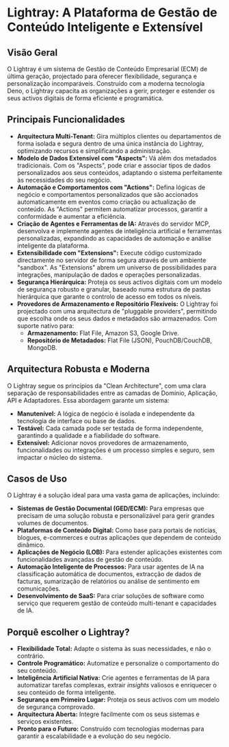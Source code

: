 # Lightray: A Plataforma de Gestão de Conteúdo Inteligente e Extensível

## Visão Geral

O Lightray é um sistema de Gestão de Conteúdo Empresarial (ECM) de última geração, projectado para oferecer flexibilidade, segurança e personalização incomparáveis. Construído com a moderna tecnologia Deno, o Lightray capacita as organizações a gerir, proteger e estender os seus activos digitais de forma eficiente e programática.

## Principais Funcionalidades

* **Arquitectura Multi-Tenant:** Gira múltiplos clientes ou departamentos de forma isolada e segura dentro de uma única instância do Lightray, optimizando recursos e simplificando a administração.
* **Modelo de Dados Extensível com "Aspects":** Vá além dos metadados tradicionais. Com os "Aspects", pode criar e associar tipos de dados personalizados aos seus conteúdos, adaptando o sistema perfeitamente às necessidades do seu negócio.
* **Automação e Comportamentos com "Actions":** Defina lógicas de negócio e comportamentos personalizados que são accionados automaticamente em eventos como criação ou actualização de conteúdo. As "Actions" permitem automatizar processos, garantir a conformidade e aumentar a eficiência.
* **Criação de Agentes e Ferramentas de IA:** Através do servidor MCP, desenvolva e implemente agentes de inteligência artificial e ferramentas personalizadas, expandindo as capacidades de automação e análise inteligente da plataforma.
* **Extensibilidade com "Extensions":** Execute código customizado directamente no servidor de forma segura através de um ambiente "sandbox". As "Extensions" abrem um universo de possibilidades para integrações, manipulação de dados e operações personalizadas.
* **Segurança Hierárquica:** Proteja os seus activos digitais com um modelo de segurança robusto e granular, baseado numa estrutura de pastas hierárquica que garante o controlo de acesso em todos os níveis.
* **Provedores de Armazenamento e Repositório Flexíveis:** O Lightray foi projectado com uma arquitectura de "pluggable providers", permitindo que escolha onde os seus dados e metadados são armazenados. Com suporte nativo para:
    * **Armazenamento:** Flat File, Amazon S3, Google Drive.
    * **Repositório de Metadados:** Flat File (JSON), PouchDB/CouchDB, MongoDB.

## Arquitectura Robusta e Moderna

O Lightray segue os princípios da "Clean Architecture", com uma clara separação de responsabilidades entre as camadas de Domínio, Aplicação, API e Adaptadores. Essa abordagem garante um sistema:

* **Manutenível:** A lógica de negócio é isolada e independente da tecnologia de interface ou base de dados.
* **Testável:** Cada camada pode ser testada de forma independente, garantindo a qualidade e a fiabilidade do software.
* **Extensível:** Adicionar novos provedores de armazenamento, funcionalidades ou integrações é um processo simples e seguro, sem impactar o núcleo do sistema.

## Casos de Uso

O Lightray é a solução ideal para uma vasta gama de aplicações, incluindo:

* **Sistemas de Gestão Documental (GED/ECM):** Para empresas que precisam de uma solução robusta e personalizável para gerir grandes volumes de documentos.
* **Plataformas de Conteúdo Digital:** Como base para portais de notícias, blogues, e-commerces e outras aplicações que dependem de conteúdo dinâmico.
* **Aplicações de Negócio (LOB):** Para estender aplicações existentes com funcionalidades avançadas de gestão de conteúdo.
* **Automação Inteligente de Processos:** Para usar agentes de IA na classificação automática de documentos, extracção de dados de facturas, sumarização de relatórios ou análise de sentimento em comunicações.
* **Desenvolvimento de SaaS:** Para criar soluções de software como serviço que requerem gestão de conteúdo multi-tenant e capacidades de IA.

## Porquê escolher o Lightray?

* **Flexibilidade Total:** Adapte o sistema às suas necessidades, e não o contrário.
* **Controle Programático:** Automatize e personalize o comportamento do seu conteúdo.
* **Inteligência Artificial Nativa:** Crie agentes e ferramentas de IA para automatizar tarefas complexas, extrair *insights* valiosos e enriquecer o seu conteúdo de forma inteligente.
* **Segurança em Primeiro Lugar:** Proteja os seus activos com um modelo de segurança comprovado.
* **Arquitectura Aberta:** Integre facilmente com os seus sistemas e serviços existentes.
* **Pronto para o Futuro:** Construído com tecnologias modernas para garantir a escalabilidade e a evolução do seu negócio.

